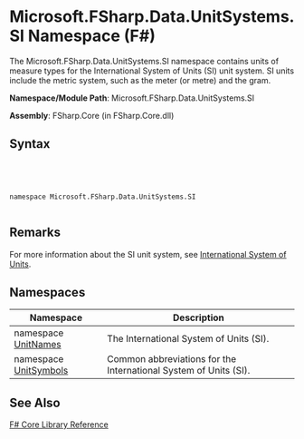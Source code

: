 # Microsoft.FSharp.Data.UnitSystems.SI Namespace (F#)

The Microsoft.FSharp.Data.UnitSystems.SI namespace contains units of measure types for the International System of Units (SI) unit system. SI units include the metric system, such as the meter (or metre) and the gram.

**Namespace/Module Path**: Microsoft.FSharp.Data.UnitSystems.SI

**Assembly**: FSharp.Core (in FSharp.Core.dll)


## Syntax



```




namespace Microsoft.FSharp.Data.UnitSystems.SI


```





## Remarks
For more information about the SI unit system, see [International System of Units](http://go.microsoft.com/fwlink/?LinkId=225215).


## Namespaces


|Namespace|Description|
|---------|-----------|
|namespace [UnitNames](http://msdn.microsoft.com/en-us/library/3cb43485-11f5-4aa7-a779-558f19d4013b)|The International System of Units (SI).|
|namespace [UnitSymbols](http://msdn.microsoft.com/en-us/library/a41bc199-6809-4dfe-8717-a0679a3c53db)|Common abbreviations for the International System of Units (SI).|

## See Also
[F&#35; Core Library Reference](FSharp-Core-Library-Reference.md)

